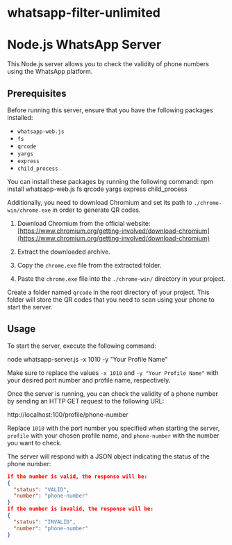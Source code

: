 # whatsapp-filter-unlimited

# Node.js WhatsApp Server

This Node.js server allows you to check the validity of phone numbers using the WhatsApp platform.

## Prerequisites

Before running this server, ensure that you have the following packages installed:

- `whatsapp-web.js`
- `fs`
- `qrcode`
- `yargs`
- `express`
- `child_process`

You can install these packages by running the following command:
npm install whatsapp-web.js fs qrcode yargs express child_process

Additionally, you need to download Chromium and set its path to `./chrome-win/chrome.exe` in order to generate QR codes.

1. Download Chromium from the official website: [https://www.chromium.org/getting-involved/download-chromium](https://www.chromium.org/getting-involved/download-chromium)

2. Extract the downloaded archive.

3. Copy the `chrome.exe` file from the extracted folder.

4. Paste the `chrome.exe` file into the `./chrome-win/` directory in your project.

Create a folder named `qrcode` in the root directory of your project. This folder will store the QR codes that you need to scan using your phone to start the server.


## Usage

To start the server, execute the following command:

node whatsapp-server.js -x 1010 -y "Your Profile Name"

Make sure to replace the values `-x 1010` and `-y "Your Profile Name"` with your desired port number and profile name, respectively.

Once the server is running, you can check the validity of a phone number by sending an HTTP GET request to the following URL:

http://localhost:100/profile/phone-number

Replace `1010` with the port number you specified when starting the server, `profile` with your chosen profile name, and `phone-number` with the number you want to check.

The server will respond with a JSON object indicating the status of the phone number:



```json
If the number is valid, the response will be:
{
  "status": "VALID",
  "number": "phone-number"
}
If the number is invalid, the response will be:
{
  "status": "INVALID",
  "number": "phone-number"
}

